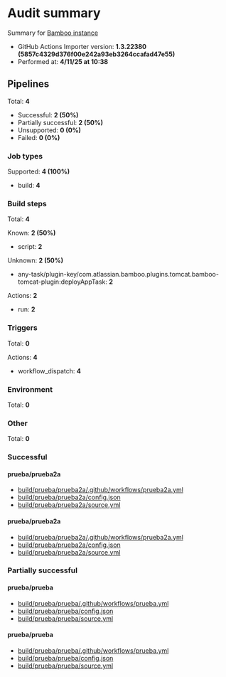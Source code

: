 # Audit summary

Summary for [Bamboo instance](http://backstage-demo-bamboo.westeurope.cloudapp.azure.com)

- GitHub Actions Importer version: **1.3.22380 (5857c4329d376f00e242a93eb3264ccafad47e55)**
- Performed at: **4/11/25 at 10:38**

## Pipelines

Total: **4**

- Successful: **2 (50%)**
- Partially successful: **2 (50%)**
- Unsupported: **0 (0%)**
- Failed: **0 (0%)**

### Job types

Supported: **4 (100%)**

- build: **4**

### Build steps

Total: **4**

Known: **2 (50%)**

- script: **2**

Unknown: **2 (50%)**

- any-task/plugin-key/com.atlassian.bamboo.plugins.tomcat.bamboo-tomcat-plugin:deployAppTask: **2**

Actions: **2**

- run: **2**

### Triggers

Total: **0**

Actions: **4**

- workflow_dispatch: **4**

### Environment

Total: **0**

### Other

Total: **0**

### Successful

#### prueba/prueba2a

- [build/prueba/prueba2a/.github/workflows/prueba2a.yml](build/prueba/prueba2a/.github/workflows/prueba2a.yml)
- [build/prueba/prueba2a/config.json](build/prueba/prueba2a/config.json)
- [build/prueba/prueba2a/source.yml](build/prueba/prueba2a/source.yml)

#### prueba/prueba2a

- [build/prueba/prueba2a/.github/workflows/prueba2a.yml](build/prueba/prueba2a/.github/workflows/prueba2a.yml)
- [build/prueba/prueba2a/config.json](build/prueba/prueba2a/config.json)
- [build/prueba/prueba2a/source.yml](build/prueba/prueba2a/source.yml)

### Partially successful

#### prueba/prueba

- [build/prueba/prueba/.github/workflows/prueba.yml](build/prueba/prueba/.github/workflows/prueba.yml)
- [build/prueba/prueba/config.json](build/prueba/prueba/config.json)
- [build/prueba/prueba/source.yml](build/prueba/prueba/source.yml)

#### prueba/prueba

- [build/prueba/prueba/.github/workflows/prueba.yml](build/prueba/prueba/.github/workflows/prueba.yml)
- [build/prueba/prueba/config.json](build/prueba/prueba/config.json)
- [build/prueba/prueba/source.yml](build/prueba/prueba/source.yml)
